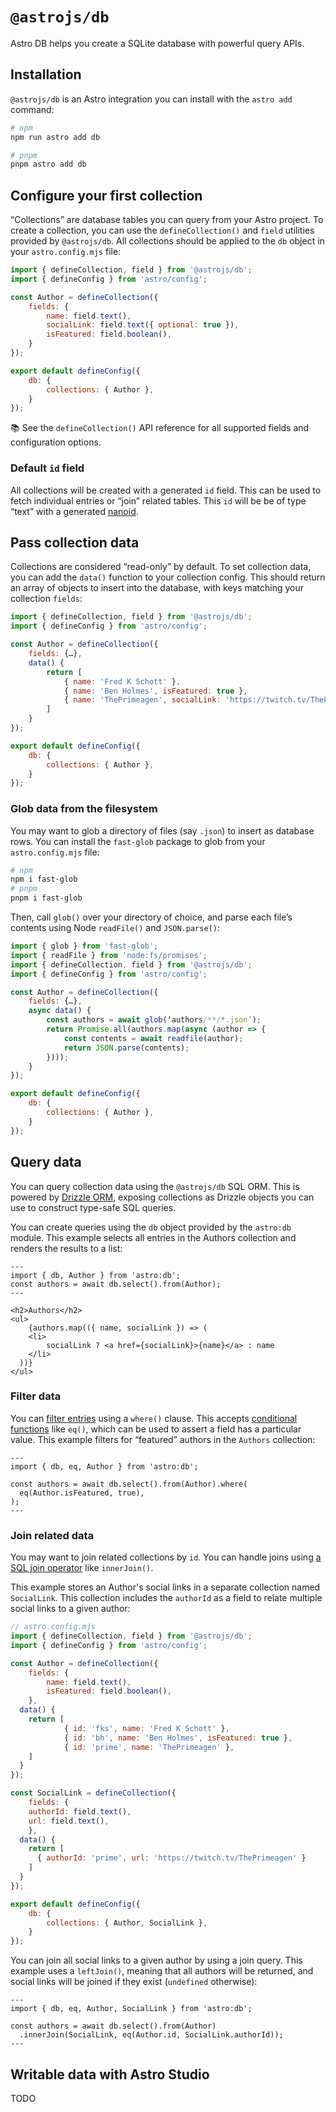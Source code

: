 # `@astrojs/db`

Astro DB helps you create a SQLite database with powerful query APIs.

## Installation

`@astrojs/db` is an Astro integration you can install with the `astro add` command:

```bash
# npm
npm run astro add db

# pnpm
pnpm astro add db
```

## Configure your first collection

“Collections” are database tables you can query from your Astro project. To create a collection, you can use the `defineCollection()` and `field` utilities provided by `@astrojs/db`. All collections should be applied to the `db` object in your `astro.config.mjs` file:
```js
import { defineCollection, field } from '@astrojs/db';
import { defineConfig } from 'astro/config';

const Author = defineCollection({
	fields: {
		name: field.text(),
		socialLink: field.text({ optional: true }),
		isFeatured: field.boolean(),
	}
});

export default defineConfig({
	db: {
		collections: { Author },
	}
});
```

📚 See the `defineCollection()` API reference for all supported fields and configuration options.

### Default `id` field

All collections will be created with a generated `id` field. This can be used to fetch individual entries or “join” related tables. This `id` will be be of type “text” with a generated [nanoid](https://www.npmjs.com/package/nanoid).

## Pass collection data

Collections are considered “read-only” by default. To set collection data, you can add the `data()` function to your collection config. This should return an array of objects to insert into the database, with keys matching your collection `fields`:

```js
import { defineCollection, field } from '@astrojs/db';
import { defineConfig } from 'astro/config';

const Author = defineCollection({
	fields: {…},
	data() {
		return [
			{ name: 'Fred K Schott' },
			{ name: 'Ben Holmes', isFeatured: true },
			{ name: 'ThePrimeagen', socialLink: 'https://twitch.tv/ThePrimeagen' },
		]
	}
});

export default defineConfig({
	db: {
		collections: { Author },
	}
});
```

### Glob data from the filesystem

You may want to glob a directory of files (say `.json`) to insert as database rows. You can install the `fast-glob` package to glob from your `astro.config.mjs` file:

```bash
# npm
npm i fast-glob
# pnpm
pnpm i fast-glob
```
Then, call `glob()` over your directory of choice, and parse each file’s contents using Node `readFile()` and `JSON.parse()`:

```js
import { glob } from 'fast-glob';
import { readFile } from 'node:fs/promises';
import { defineCollection, field } from '@astrojs/db';
import { defineConfig } from 'astro/config';

const Author = defineCollection({
	fields: {…},
	async data() {
		const authors = await glob(‘authors/**/*.json’);
		return Promise.all(authors.map(async (author => {
			const contents = await readfile(author);
			return JSON.parse(contents);		
		})));
	}
});

export default defineConfig({
	db: {
		collections: { Author },
	}
});
```

## Query data

You can query collection data using the `@astrojs/db` SQL ORM. This is powered by [Drizzle ORM](https://orm.drizzle.team/), exposing collections as Drizzle objects you can use to construct type-safe SQL queries. 

You can create queries using the `db` object provided by the `astro:db` module. This example selects all entries in the Authors collection and renders the results to a list:

```astro
---
import { db, Author } from 'astro:db';
const authors = await db.select().from(Author);
---

<h2>Authors</h2>
<ul>
	{authors.map(({ name, socialLink }) => (
    <li>
	    socialLink ? <a href={socialLink}>{name}</a> : name
    </li>
  ))}
</ul>
```

### Filter data

You can [filter entries](https://orm.drizzle.team/docs/select#filtering) using a `where()` clause. This accepts [conditional functions](https://orm.drizzle.team/docs/operators) like `eq()`, which can be used to assert a field has a particular value. This example filters for “featured” authors in the `Authors` collection:

```astro
---
import { db, eq, Author } from 'astro:db';

const authors = await db.select().from(Author).where(
  eq(Author.isFeatured, true),
);
---
```

### Join related data

You may want to join related collections by `id`. You can handle joins using [a SQL join operator](https://orm.drizzle.team/docs/joins#join-types) like `innerJoin()`.

This example stores an Author's social links in a separate collection named `SocialLink`. This collection includes the `authorId` as a field to relate multiple social links to a given author:

```js
// astro.config.mjs
import { defineCollection, field } from '@astrojs/db';
import { defineConfig } from 'astro/config';

const Author = defineCollection({
	fields: {
		name: field.text(),
		isFeatured: field.boolean(),
	},
  data() {
    return [
			{ id: 'fks', name: 'Fred K Schott' },
			{ id: 'bh', name: 'Ben Holmes', isFeatured: true },
			{ id: 'prime', name: 'ThePrimeagen' },
    ]
  }
});

const SocialLink = defineCollection({
	fields: {
    authorId: field.text(),
    url: field.text(),
	},
  data() {
    return [
      { authorId: 'prime', url: 'https://twitch.tv/ThePrimeagen' }
    ]
  }
});

export default defineConfig({
	db: {
		collections: { Author, SocialLink },
	}
});
```

You can join all social links to a given author by using a join query. This example uses a `leftJoin()`, meaning that all authors will be returned, and social links will be joined if they exist (`undefined` otherwise):

```astro
---
import { db, eq, Author, SocialLink } from 'astro:db';

const authors = await db.select().from(Author)
  .innerJoin(SocialLink, eq(Author.id, SocialLink.authorId));
---
```

## Writable data with Astro Studio

TODO
